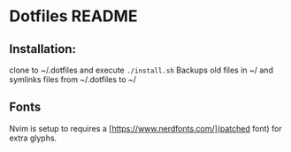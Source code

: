 Dotfiles README
===============

## Installation:

clone to ~/.dotfiles and execute <code>./install.sh</code>
Backups old files in ~/ and symlinks files from ~/.dotfiles to ~/

## Fonts

Nvim is setup to requires a [https://www.nerdfonts.com/](patched font) for extra glyphs.
